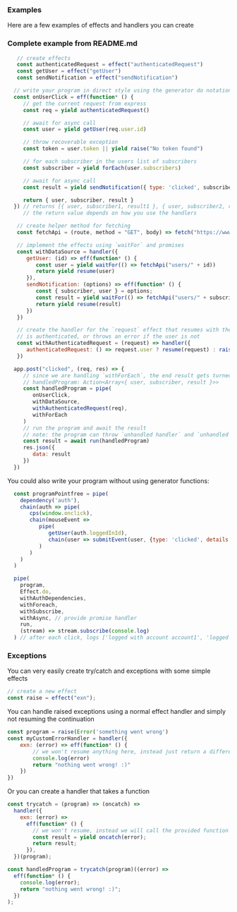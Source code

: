 ### Examples

Here are a few examples of effects and handlers you can create

### Complete example from README.md

```javascript
   // create effects
   const authenticatedRequest = effect("authenticatedRequest")
   const getUser = effect("getUser")
   const sendNotification = effect("sendNotification")

  // write your program in direct style using the generator do notation
  const onUserClick = eff(function* () {
     // get the current request from express
     const req = yield authenticatedRequest()

     // await for async call
     const user = yield getUser(req.user.id)

     // throw recoverable exception
     const token = user.token || yield raise("No token found")

     // for each subscriber in the users list of subscribers
     const subscriber = yield forEach(user.subscribers)

     // await for async call
     const result = yield sendNotification({ type: 'clicked', subscriber, details: mouseEvent, user, token })

     return { user, subscriber, result }
  }) // returns [{ user, subscriber1, result1 }, { user, subscriber2, result2 }, ...],
     // the return value depends on how you use the handlers

   // create helper method for fetching
   const fetchApi = (route, method = "GET", body) => fetch("https://www.myapi.com/" + route, {method, body: JSON.stringify(body) }).then(res => res.json())

   // implement the effects using `waitFor` and promises
   const withDataSource = handler({
      getUser: (id) => eff(function* () {
         const user = yield waitFor(() => fetchApi("users/" + id))
         return yield resume(user)
      }),
      sendNotification: (options) => eff(function* () {
         const { subscriber, user } = options;
         const result = yield waitFor(() => fetchApi("users/" + subscriber.id + "/send", "POST", options))
         return yield resume(result)
      })
   })

   // create the handler for the `request` effect that resumes with the request if the user
   // is authenticated, or throws an error if the user is not
   const withAuthenticatedRequest = (request) => handler({
      authenticatedRequest: () => request.user ? resume(request) : raise(new Error("User is not authenticated"))
   })

  app.post("clicked", (req, res) => {
     // since we are handling `withForEach`, the end result gets turned into an array
     // handledProgram: Action<Array<{ user, subscriber, result }>>
     const handledProgram = pipe(
        onUserClick,
        withDataSource,
        withAuthenticatedRequest(req),
        withForEach
     )
     // run the program and await the result
     // note: the program can throw `unhandled handler` and `unhandled exception` 
     const result = await run(handledProgram)
     res.json({
        data: result
     })
  })

```

You could also write your program without using generator functions:

```javascript
  const programPointfree = pipe(
    dependency('auth'),
    chain(auth => pipe(
       cps(window.onclick),
       chain(mouseEvent =>
          pipe(
             getUser(auth.loggedInId),
             chain(user => submitEvent(user, {type: 'clicked', details: mouseEvent}))
          )
       )
    )
  )

  pipe(
    program,
    Effect.do,
    withAuthDependencies,
    withForeach,
    withSubscribe,
    withAsync, // provide promise handler
    run,
    (stream) => stream.subscribe(console.log)
  ) // after each click, logs ['logged with account account1', 'logged with account account2', ...]
```

### Exceptions

You can very easily create try/catch and exceptions with some simple effects

```javascript
// create a new effect
const raise = effect("exn");
```

You can handle raised exceptions using a normal effect handler and simply not resuming the continuation

```javascript
const program = raise(Error('something went wrong')
const myCustomErrorHandler = handler({
    exn: (error) => eff(function* () {
        // we won't resume anything here, instead just return a different answer
        console.log(error)
        return "nothing went wrong! :)"
    })
})
```

Or you can create a handler that takes a function

```javascript
const trycatch = (program) => (oncatch) =>
  handler({
    exn: (error) =>
      eff(function* () {
        // we won't resume, instead we will call the provided function and return its result
        const result = yield oncatch(error);
        return result;
      }),
  })(program);

const handledProgram = trycatch(program)((error) =>
  eff(function* () {
    console.log(error);
    return "nothing went wrong! :)";
  })
);
```

<!--
### Other examples
Hopefully I will add some new examples here soon, but for now you can find some examples of effects and handlers here:

https://github.com/nythrox/effects.js/blob/master/core_effects.js -->
